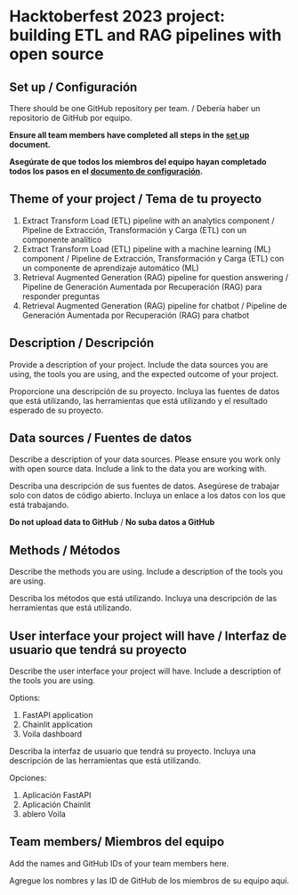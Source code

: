 # Hacktoberfest 2023 project: building ETL and RAG pipelines with open source 

## Set up /  Configuración

There should be one GitHub repository per team. /  Debería haber un repositorio de GitHub por equipo.

**Ensure all team members have completed all steps in the [set up](setup.md) document.**

**Asegúrate de que todos los miembros del equipo hayan completado todos los pasos en el [documento de configuración](setup-espanol.md).**

## Theme of your project / Tema de tu proyecto

1. Extract Transform Load (ETL) pipeline with an analytics component / Pipeline de Extracción, Transformación y Carga (ETL) con un componente analítico
2. Extract Transform Load (ETL) pipeline with a machine learning (ML) component  / Pipeline de Extracción, Transformación y Carga (ETL) con un componente de aprendizaje automático (ML)
3. Retrieval Augmented Generation (RAG) pipeline for question answering /  Pipeline de Generación Aumentada por Recuperación (RAG) para responder preguntas
4. Retrieval Augmented Generation (RAG) pipeline for chatbot /  Pipeline de Generación Aumentada por Recuperación (RAG) para chatbot

## Description / Descripción 

Provide a description of your project. Include the data sources you are using, the tools you are using, and the expected outcome of your project.

Proporcione una descripción de su proyecto. Incluya las fuentes de datos que está utilizando, las herramientas que está utilizando y el resultado esperado de su proyecto.

## Data sources / Fuentes de datos

Describe a description of your data sources. Please ensure you work only with open source data. Include a link to the data you are working with. 

Describa una descripción de sus fuentes de datos. Asegúrese de trabajar solo con datos de código abierto. Incluya un enlace a los datos con los que está trabajando.

**Do not upload data to GitHub** / **No suba datos a GitHub**

## Methods / Métodos

Describe the methods you are using. Include a description of the tools you are using.

Describa los métodos que está utilizando. Incluya una descripción de las herramientas que está utilizando.

## User interface your project will have / Interfaz de usuario que tendrá su proyecto

Describe the user interface your project will have. Include a description of the tools you are using.

Options: 

1. FastAPI application
2. Chainlit application
3. Voila dashboard

Describa la interfaz de usuario que tendrá su proyecto. Incluya una descripción de las herramientas que está utilizando.

Opciones:

1. Aplicación FastAPI
2. Aplicación Chainlit
3. ablero Voila

## Team members/ Miembros del equipo

Add the names and GitHub IDs of your team members here.

Agregue los nombres y las ID de GitHub de los miembros de su equipo aquí.
